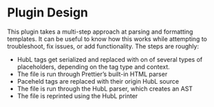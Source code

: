# Plugin Design

This plugin takes a multi-step approach at parsing and formatting templates. It can be useful to know how this works while attempting to troubleshoot, fix issues, or add functionality. The steps are roughly:

- HubL tags get serialized and replaced with on of several types of placeholders, depending on the tag type and context.
- The file is run through Prettier’s built-in HTML parser
- Paceheld tags are replaced with their origin HubL source
- The file is run through the HubL parser, which creates an AST
- The file is reprinted using the HubL printer
